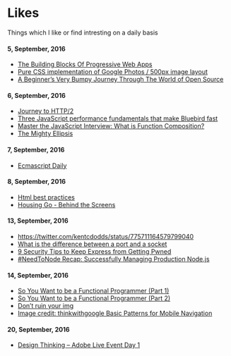 # Likes
Things which I like or find intresting on a daily basis

#### 5, September, 2016
* [The Building Blocks Of Progressive Web Apps](https://www.smashingmagazine.com/2016/09/the-building-blocks-of-progressive-web-apps/)
* [Pure CSS implementation of Google Photos / 500px image layout](https://github.com/xieranmaya/blog/issues/6)
* [A Beginner’s Very Bumpy Journey Through The World of Open Source](https://medium.freecodecamp.com/a-beginners-very-bumpy-journey-through-the-world-of-open-source-4d108d540b39#.4akalgizs)

#### 6, September, 2016
* [Journey to HTTP/2](http://kamranahmed.info/blog/2016/08/13/http-in-depth/)
* [Three JavaScript performance fundamentals that make Bluebird fast](https://reaktor.com/blog/javascript-performance-fundamentals-make-bluebird-fast/)
* [Master the JavaScript Interview: What is Function Composition?](https://medium.com/javascript-scene/master-the-javascript-interview-what-is-function-composition-20dfb109a1a0#.1r5ywiu1h)
* [The Mighty Ellipsis](https://medium.com/@jsaito/the-mighty-ellipsis-6c2c00ddc864#.jvv1az4vy)
 

#### 7, September, 2016
* [Ecmascript Daily](https://ecmascript-daily.github.io/)

#### 8, September, 2016
* [Html best practices](https://github.com/hail2u/html-best-practices)
* [Housing Go - Behind the Screens](https://medium.com/engineering-housing/progressing-mobile-web-fac3efb8b454#.gtc5tynr5)
 
#### 13, September, 2016
* https://twitter.com/kentcdodds/status/775711164579799040
* [What is the difference between a port and a socket](http://stackoverflow.com/questions/152457/what-is-the-difference-between-a-port-and-a-socket)
* [9 Security Tips to Keep Express from Getting Pwned](https://nodesource.com/blog/nine-security-tips-to-keep-express-from-getting-pwned/)
* [#NeedToNode Recap: Successfully Managing Production Node.js](https://nodesource.com/blog/needtonode-recap-successfully-managing-production-node-js/)

#### 14, September, 2016
* [So You Want to be a Functional Programmer (Part 1)](https://medium.com/@cscalfani/so-you-want-to-be-a-functional-programmer-part-1-1f15e387e536#.4fgyzct5q)
* [So You Want to be a Functional Programmer (Part 2)](https://medium.com/@cscalfani/so-you-want-to-be-a-functional-programmer-part-2-7005682cec4a#.36yjp1i3k)
* [Don’t ruin your img](https://medium.freecodecamp.com/you-need-to-stop-making-these-6-mistakes-with-your-img-s-e242c02d14be#.bvxraf9op)
* [Image credit: thinkwithgoogle
Basic Patterns for Mobile Navigation](https://uxplanet.org/basic-patterns-for-mobile-navigation-d12a87686efe#.1x5wbp40y)

#### 20, September, 2016
* [Design Thinking – Adobe Live Event Day 1](https://www.youtube.com/watch?v=tsePToj6nw4)
